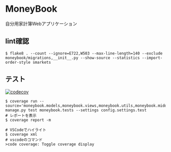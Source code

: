 # MoneyBook
自分用家計簿Webアプリケーション

## lint確認
```
$ flake8 . --count --ignore=E722,W503 --max-line-length=140 --exclude moneybook/migrations,__init__.py --show-source --statistics --import-order-style smarkets
```

## テスト
[![codecov](https://codecov.io/gh/tMorriss/MoneyBook/branch/master/graph/badge.svg?token=E522OPRLRM)](https://codecov.io/gh/tMorriss/MoneyBook)
```
$ coverage run --source='moneybook.models,moneybook.views,moneybook.utils,moneybook.middleware,moneybook.forms' manage.py test moneybook.tests --settings config.settings.test
# レポートを表示
$ coverage report -m

# VSCodeでハイライト
$ coverage xml
# vscodeのコマンド
>code coverage: Toggle coverage display
```
